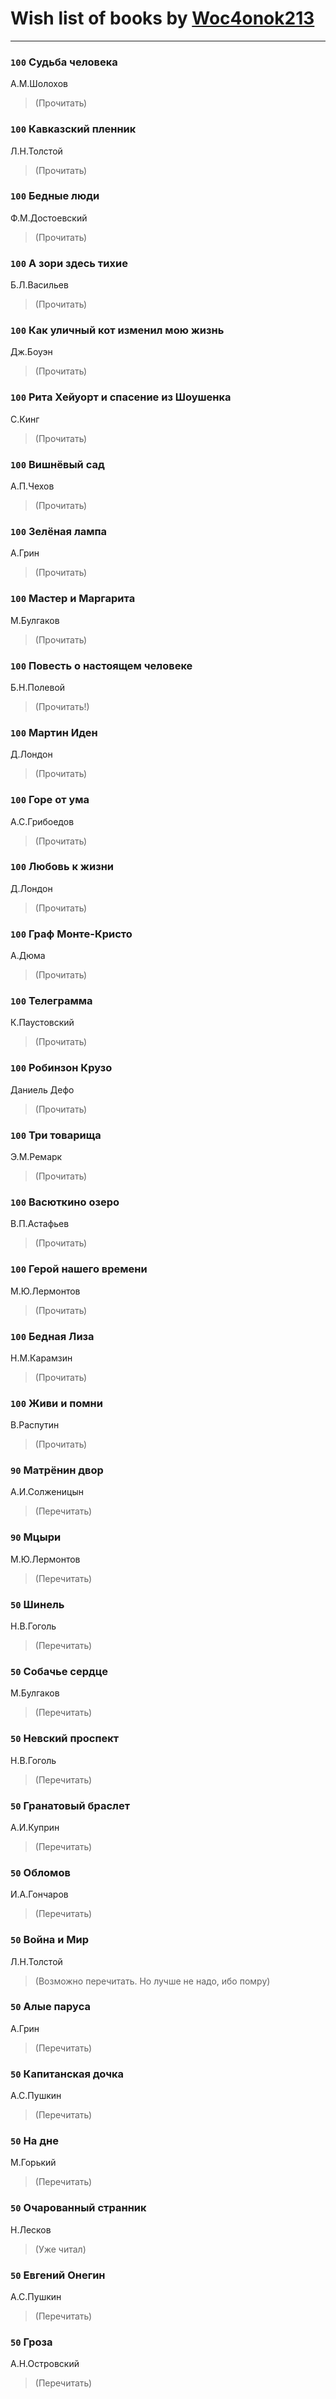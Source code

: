 # Wish list of books by [Woc4onok213](https://plus.google.com/u/0/103474005216004236389/)
---

### `100` Судьба человека
А.М.Шолохов
> (Прочитать)

### `100` Кавказский пленник
Л.Н.Толстой
> (Прочитать)

### `100` Бедные люди
Ф.М.Достоевский
> (Прочитать)

### `100` А зори здесь тихие
Б.Л.Васильев
> (Прочитать)

### `100` Как уличный кот изменил мою жизнь
Дж.Боуэн
> (Прочитать)

### `100` Рита Хейуорт и спасение из Шоушенка
С.Кинг
> (Прочитать)

### `100` Вишнёвый сад
А.П.Чехов
> (Прочитать)

### `100` Зелёная лампа
А.Грин
> (Прочитать)

### `100` Мастер и Маргарита
М.Булгаков
> (Прочитать)

### `100` Повесть о настоящем человеке
Б.Н.Полевой
> (Прочитать!)

### `100` Мартин Иден
Д.Лондон
> (Прочитать)

### `100` Горе от ума
А.С.Грибоедов
> (Прочитать)

### `100` Любовь к жизни
Д.Лондон
> (Прочитать)

### `100` Граф Монте-Кристо
А.Дюма
> (Прочитать)

### `100` Телеграмма
К.Паустовский
> (Прочитать)

### `100` Робинзон Крузо
Даниель Дефо
> (Прочитать)

### `100` Три товарища
Э.М.Ремарк
> (Прочитать)

### `100` Васюткино озеро
В.П.Астафьев
> (Прочитать)

### `100` Герой нашего времени
М.Ю.Лермонтов
> (Прочитать)

### `100` Бедная Лиза
Н.М.Карамзин
> (Прочитать)

### `100` Живи и помни
В.Распутин
> (Прочитать)

### `90` Матрёнин двор
А.И.Солженицын
> (Перечитать)

### `90` Мцыри
М.Ю.Лермонтов
> (Перечитать)

### `50` Шинель
Н.В.Гоголь
> (Перечитать)

### `50` Собачье сердце
М.Булгаков
> (Перечитать)

### `50` Невский проспект
Н.В.Гоголь
> (Перечитать)

### `50` Гранатовый браслет
А.И.Куприн
> (Перечитать)

### `50` Обломов
И.А.Гончаров
> (Перечитать)

### `50` Война и Мир
Л.Н.Толстой
> (Возможно перечитать. Но лучше не надо, ибо помру)

### `50` Алые паруса
А.Грин
> (Перечитать)

### `50` Капитанская дочка
А.С.Пушкин
> (Перечитать)

### `50` На дне
М.Горький
> (Перечитать)

### `50` Очарованный странник
Н.Лесков
> (Уже читал)

### `50` Евгений Онегин
А.С.Пушкин
> (Перечитать)

### `50` Гроза
А.Н.Островский
> (Перечитать)

